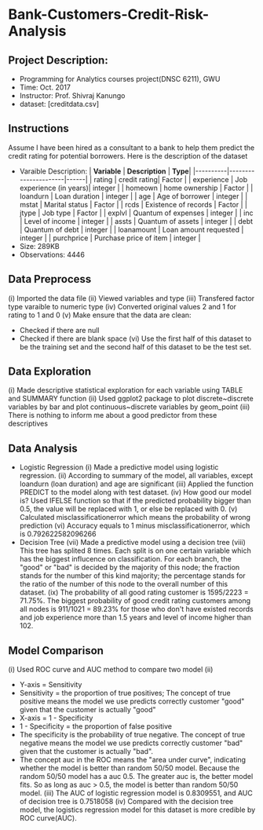 # Bank-Customers-Credit-Risk-Analysis

## Project Description:
* Programming for Analytics courses project(DNSC 6211), GWU
* Time: Oct. 2017
* Instructor: Prof. Shivraj Kanungo
* dataset: [creditdata.csv]

## Instructions
Assume I have been hired as a consultant to a bank to help them predict the credit rating for potential borrowers. Here is the description of the dataset

* Varaible Description:
| **Variable** | **Description** | **Type**|
|----------|----------------------|------|
| rating | credit rating| Factor |
| experience | Job experience (in years)| integer |
| homeown | home ownership | Factor |
| loandurn | Loan duration | integer |
| age | Age of borrower | integer |
| mstat | Marital status | Factor |
| rcds | Existence of records | Factor |
| jtype | Job type | Factor |
| explvl | Quantum of expenses | integer |
| inc | Level of income | integer |
| assts | Quantum of assets | integer |
| debt | Quantum of debt | integer |
| loanamount | Loan amount requested | integer |
| purchprice | Purchase price of item | integer |
* Size: 289KB
* Observations: 4446

## Data Preprocess 
(i) Imported the data file
(ii) Viewed variables and type
(iii) Transfered factor type varaible to numeric type
(iv) Converted original values 2 and 1 for rating to 1 and 0
(v) Make ensure that the data are clean:
* Checked if there are null
* Checked if there are blank space
(vi) Use the first half of this dataset to be the training set and the second half of this dataset
to be the test set. 

## Data Exploration
(i) Made descriptive statistical exploration for each variable using TABLE and SUMMARY function
(ii) Used ggplot2 package to plot discrete~discrete variables by bar and plot continuous~discrete variables by geom_point
(iii) There is nothing to inform me about a good predictor from these descriptives

## Data Analysis
* Logistic Regression
(i) Made a predictive model using logistic regression.
(ii) According to summary of the model, all variables, except loandurn (loan duration) and age are significant
(iii) Applied the function PREDICT to the model along with test dataset.
(iv) How good our model is? Used IFELSE function so that if the predicted probability bigger than 0.5, the value will be replaced with 1, or else be replaced with 0.
(v) Calculated misclassificationerror which means the probability of wrong prediction
(vi) Accuracy equals to 1 minus misclassificationerror, which is 0.792622582096266
* Decision Tree
(vii) Made a predictive model using a decision tree
(viii) This tree has splited 8 times. Each split is on one certain variable which has the biggest influcence on classification. For each branch, the "good" or "bad" is decided by the majority of this node; the fraction stands for the number of this kind majority; the percentage stands for the ratio of the number of this node to the overall number of this dataset.
(ix) The probability of all good rating customer is 1595/2223 = 71.75%. The biggest probability of good credit rating customers among all nodes is 911/1021 = 89.23% for those who don't have existed records and job experience more than 1.5 years and level of income higher than 102.

## Model Comparison
(i) Used ROC curve and AUC method to compare two model
(ii)
* Y-axis = Sensitivity
* Sensitivity = the proportion of true positives; The concept of true positive means the model we use predicts correctly customer "good" given that the customer is actually "good"
* X-axis = 1 - Specificity
* 1 - Specificity = the proportion of false positive
* The specificity is the probability of true negative. The concept of true negative means the model we use predicts correctly customer "bad" given that the customer is actually "bad".
* The concept auc in the ROC means the "area under curve", indicating whether the model is better than random 50/50 model. Because the random 50/50 model has a auc 0.5. The greater auc is, the better model fits. So as long as auc > 0.5, the model is better than random 50/50 model.
(iii) The AUC of logistic regression model is 0.8309551, and AUC of decision tree is 0.7518058
(iv) Compared with the decision tree model, the logistics regression model for this dataset is more credible by ROC curve(AUC).
